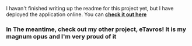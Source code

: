 I havan't finished writing up the readme for this project yet, but I have deployed the application online. You can **[check it out here](https://swingby.herokuapp.com)**

### In The meantime, check out my other project, eTavros! It is my magnum opus and I'm very proud of it 
